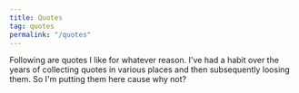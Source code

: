 ```yaml
---
title: Quotes
tag: quotes
permalink: "/quotes"
---
```


Following are quotes I like for whatever reason.  I've had a habit over the years of collecting quotes in various places and then subsequently loosing them. So I'm putting them here cause why not?

